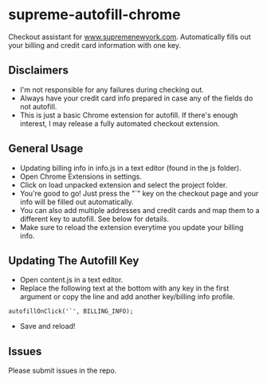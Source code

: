 # supreme-autofill-chrome
Checkout assistant for www.supremenewyork.com. Automatically fills out your billing and credit card information with one key.

## Disclaimers
- I'm not responsible for any failures during checking out. 
- Always have your credit card info prepared in case any of the fields do not autofill.
- This is just a basic Chrome extension for autofill. If there's enough interest, I may release a fully automated checkout extension. 

## General Usage
- Updating billing info in info.js in a text editor (found in the js folder).
- Open Chrome Extensions in settings.
- Click on load unpacked extension and select the project folder. 
- You're good to go! Just press the "`" key on the checkout page and your info will be filled out automatically.
- You can also add multiple addresses and credit cards and map them to a different key to autofill. See below for details.
- Make sure to reload the extension everytime you update your billing info. 

## Updating The Autofill Key
- Open content.js in a text editor.
- Replace the following text at the bottom with any key in the first argument or copy the line and add another key/billing info profile.
```
autofillOnClick('`', BILLING_INFO);
```
- Save and reload!

## Issues
Please submit issues in the repo.

